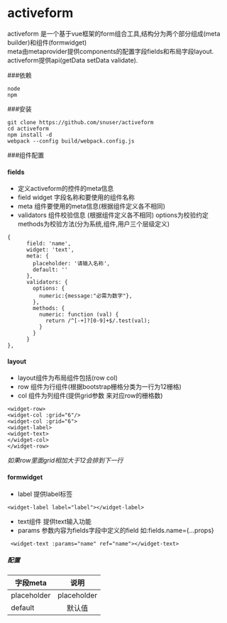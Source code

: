 # activeform
activeform 是一个基于vue框架的form组合工具,结构分为两个部分组成(meta builder)和组件(formwidget)<br/>
meta由metaprovider提供components的配置字段fields和布局字段layout.  activeform提供api(getData setData validate).<br/>




###依赖
```
node
npm
```

###安装

```
git clone https://github.com/snuser/activeform
cd activeform
npm install -d
webpack --config build/webpack.config.js
```

###组件配置
#### fields
- 定义activeform的控件的meta信息
- field widget 字段名称和要使用的组件名称
- meta 组件要使用的meta信息(根据组件定义各不相同)
- validators 组件校验信息 (根据组件定义各不相同)  options为校验约定  methods为校验方法(分为系统,组件,用户三个层级定义)
```
{
      field: 'name',
      widget: 'text',
      meta: {
        placeholder: '请输入名称',
        default: ''
      },
      validators: {
        options: {
          numeric:{message:"必需为数字"},
        },
        methods: {
          numeric: function (val) {
            return /^[-+]?[0-9]+$/.test(val);
          }
        }
      }
},
```
#### layout
- layout组件为布局组件包括(row col)
- row 组件为行组件(根据bootstrap栅格分类为一行为12栅格)
- col 组件为列组件(提供grid参数 来对应row的栅格数)
```
<widget-row>
<widget-col :grid="6"/>
<widget-col :grid="6">
<widget-label>
<widget-text>
</widget-col>
</widget-row>
```
_如果row里面grid相加大于12会排到下一行_

#### formwidget
- label 提供label标签
```
<widget-label label="label"></widget-label>
```
- text组件 提供text输入功能
- params 参数内容为fields字段中定义的field  如:fields.name={...props}
```
 <widget-text :params="name" ref="name"></widget-text>
```
##### 配置

| 字段meta       | 说明           |
| ------------- |:-------------:|
| placeholder   | placeholder   |
| default       | 默认值         |



